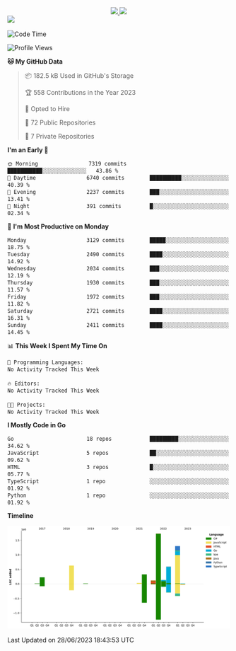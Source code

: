 <div align="center">
  <a href="https://github.com/arielsrv">
    <img height="180em" src="https://github-readme-stats.vercel.app/api?username=arielsrv&show_icons=true&theme=radical&include_all_commits=true&count_private=true"/>
    <img height="180em" src="https://github-readme-stats.vercel.app/api/top-langs/?username=arielsrv&layout=compact&langs_count=10&theme=radical"/>
 </a>
</div>

<div>
  <a href="https://www.linkedin.com/in/arielpineiro/" target="_blank">
    <img src="https://img.shields.io/badge/-LinkedIn-%230077B5?style=for-the-badge&logo=linkedin&logoColor=white" target="_blank">
  </a>
</div>

<!--START_SECTION:waka-->
![Code Time](http://img.shields.io/badge/Code%20Time-0%20secs-blue)

![Profile Views](http://img.shields.io/badge/Profile%20Views-1-blue)

**🐱 My GitHub Data** 

> 📦 182.5 kB Used in GitHub's Storage 
 > 
> 🏆 558 Contributions in the Year 2023
 > 
> 💼 Opted to Hire
 > 
> 📜 72 Public Repositories 
 > 
> 🔑 7 Private Repositories 
 > 
**I'm an Early 🐤** 

```text
🌞 Morning                7319 commits        ███████████░░░░░░░░░░░░░░   43.86 % 
🌆 Daytime                6740 commits        ██████████░░░░░░░░░░░░░░░   40.39 % 
🌃 Evening                2237 commits        ███░░░░░░░░░░░░░░░░░░░░░░   13.41 % 
🌙 Night                  391 commits         █░░░░░░░░░░░░░░░░░░░░░░░░   02.34 % 
```
📅 **I'm Most Productive on Monday** 

```text
Monday                   3129 commits        █████░░░░░░░░░░░░░░░░░░░░   18.75 % 
Tuesday                  2490 commits        ████░░░░░░░░░░░░░░░░░░░░░   14.92 % 
Wednesday                2034 commits        ███░░░░░░░░░░░░░░░░░░░░░░   12.19 % 
Thursday                 1930 commits        ███░░░░░░░░░░░░░░░░░░░░░░   11.57 % 
Friday                   1972 commits        ███░░░░░░░░░░░░░░░░░░░░░░   11.82 % 
Saturday                 2721 commits        ████░░░░░░░░░░░░░░░░░░░░░   16.31 % 
Sunday                   2411 commits        ████░░░░░░░░░░░░░░░░░░░░░   14.45 % 
```


📊 **This Week I Spent My Time On** 

```text
💬 Programming Languages: 
No Activity Tracked This Week

🔥 Editors: 
No Activity Tracked This Week

🐱‍💻 Projects: 
No Activity Tracked This Week
```

**I Mostly Code in Go** 

```text
Go                       18 repos            █████████░░░░░░░░░░░░░░░░   34.62 % 
JavaScript               5 repos             ██░░░░░░░░░░░░░░░░░░░░░░░   09.62 % 
HTML                     3 repos             █░░░░░░░░░░░░░░░░░░░░░░░░   05.77 % 
TypeScript               1 repo              ░░░░░░░░░░░░░░░░░░░░░░░░░   01.92 % 
Python                   1 repo              ░░░░░░░░░░░░░░░░░░░░░░░░░   01.92 % 
```



**Timeline**

![Lines of Code chart](https://raw.githubusercontent.com/arielsrv/arielsrv/main/assets/bar_graph.png)


 Last Updated on 28/06/2023 18:43:53 UTC
<!--END_SECTION:waka-->
